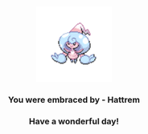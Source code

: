 <p align="center">
    <img src="https://raw.githubusercontent.com/PokeAPI/sprites/master/sprites/pokemon/857.png" width="150" height="150">
</p>
<h3 align="center">You were embraced by - <b>Hattrem</b></h3>
<h3 align="center">Have a wonderful day!</h3>
